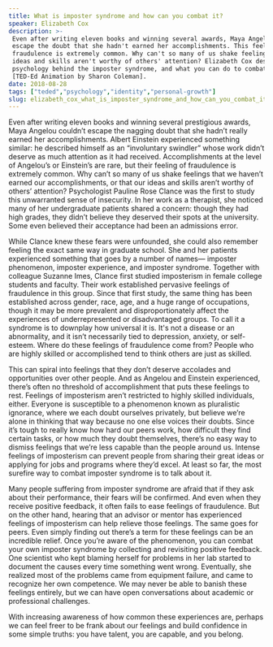 ```yaml
---
title: What is imposter syndrome and how can you combat it?
speaker: Elizabeth Cox
description: >-
 Even after writing eleven books and winning several awards, Maya Angelou couldn't
 escape the doubt that she hadn't earned her accomplishments. This feeling of
 fraudulence is extremely common. Why can't so many of us shake feelings that our
 ideas and skills aren't worthy of others' attention? Elizabeth Cox describes the
 psychology behind the imposter syndrome, and what you can do to combat it.
 [TED-Ed Animation by Sharon Coleman].
date: 2018-08-28
tags: ["teded","psychology","identity","personal-growth"]
slug: elizabeth_cox_what_is_imposter_syndrome_and_how_can_you_combat_it
---
```


Even after writing eleven books and winning several prestigious awards, Maya Angelou
couldn’t escape the nagging doubt that she hadn’t really earned her accomplishments.
Albert Einstein experienced something similar: he described himself as an “involuntary
swindler” whose work didn’t deserve as much attention as it had received. Accomplishments
at the level of Angelou’s or Einstein’s are rare, but their feeling of fraudulence is
extremely common. Why can’t so many of us shake feelings that we haven’t earned our
accomplishments, or that our ideas and skills aren’t worthy of others’
attention? Psychologist Pauline Rose Clance was the first to study this unwarranted sense
of insecurity. In her work as a therapist, she noticed many of her undergraduate patients
shared a concern: though they had high grades, they didn’t believe they deserved their
spots at the university. Some even believed their acceptance had been an admissions
error.

While Clance knew these fears were unfounded, she could also remember feeling the exact
same way in graduate school. She and her patients experienced something that goes by a
number of names— imposter phenomenon, imposter experience, and imposter syndrome. Together
with colleague Suzanne Imes, Clance first studied imposterism in female college students
and faculty. Their work established pervasive feelings of fraudulence in this group. Since
that first study, the same thing has been established across gender, race, age, and a
huge range of occupations, though it may be more prevalent and disproportionately affect
the experiences of underrepresented or disadvantaged groups. To call it a syndrome is to
downplay how universal it is. It's not a disease or an abnormality, and it isn’t
necessarily tied to depression, anxiety, or self-esteem. Where do these feelings of
fraudulence come from? People who are highly skilled or accomplished tend to think others
are just as skilled.

This can spiral into feelings that they don’t deserve accolades and opportunities over
other people. And as Angelou and Einstein experienced, there’s often no threshold of
accomplishment that puts these feelings to rest. Feelings of imposterism aren’t restricted
 to highly skilled individuals, either. Everyone is susceptible to a phenomenon known as
pluralistic ignorance, where we each doubt ourselves privately, but believe we’re alone 
in thinking that way because no one else voices their doubts. Since it’s tough to really
know how hard our peers work, how difficult they find certain tasks, or how much they
doubt themselves, there’s no easy way to dismiss feelings that we’re less capable than
the people around us. Intense feelings of imposterism can prevent people from sharing
their great ideas or applying for jobs and programs where they’d excel. At least so far,
the most surefire way to combat imposter syndrome is to talk about it.

Many people suffering from imposter syndrome are afraid that if they ask about their
performance, their fears will be confirmed. And even when they receive positive feedback,
it often fails to ease feelings of fraudulence. But on the other hand, hearing that an
advisor or mentor has experienced feelings of imposterism can help relieve those feelings.
The same goes for peers. Even simply finding out there’s a term for these feelings can be
an incredible relief. Once you’re aware of the phenomenon, you can combat your own
imposter syndrome by collecting and revisiting positive feedback. One scientist who
kept blaming herself for problems in her lab started to document the causes every time
something went wrong. Eventually, she realized most of the problems came from equipment
failure, and came to recognize her own competence. We may never be able to banish these
feelings entirely, but we can have open conversations about academic or professional
challenges.

With increasing awareness of how common these experiences are, perhaps we can feel freer
to be frank about our feelings and build confidence in some simple truths: you have
talent, you are capable, and you belong.

<!--
ad_duration=0
event="TED-Ed"
external_start_time=0
intro_duration=0
is_subtitle_required="False"
is_talk_featured="False"
language="en"
language_swap="False"
native_language="en"
number_of_related_talks=6
number_of_speakers=1
number_of_subtitled_videos=0
number_of_tags=4
number_of_talk_download_languages=21
number_of_talk_more_resources=0
number_of_talk_recommendations=0
number_of_talks_take_actions=0
post_ad_duration=0
published_timestamp="2018-08-28 19:04:55"
recording_date="2018-08-28"
speaker_is_published=0
speaker_name="Elizabeth Cox"
talk_name="What is imposter syndrome and how can you combat it?"
talks_tags=["teded","psychology","identity","personal-growth"]
url_photo_talk="https://s3.amazonaws.com/talkstar-photos/uploads/42023453-1be5-491a-9b14-8ffda98a5f0a/imposter_textless.jpg"
url_webpage="https://www.ted.com/talks/elizabeth_cox_what_is_imposter_syndrome_and_how_can_you_combat_it"
video_type_name="TED-Ed Original"
-->